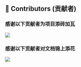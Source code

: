 ﻿---
home: true
heroImage: /icon.png
heroHeight: 800
heroText: WebApiClient
tagline: 集高性能高可扩展性于一体的声明式http客户端库
actions:
  - text: 快速开始 💡
    link: /guide/
    type: primary
  - text: 安装
    link: /reference/nuget
    type: default
  - text: 旧版文档
    link: /old/
    type: default
  - text: 支持我们
    link: /reference/donate
    type: default
features:
  - title: 语义化声明
    details: ⛳ 客户端的开发，只需语义化的声明接口
  - title: 多样序列化
    details: 🛠 支持json、xml、form等序列化和其它自定义序列化方式
  - title: 裁剪与AOT
    details: 🤖 支持.NET8的代码完全裁剪和AOT发布。
  - title: 面向切面
    details: 🎉 支持多种拦截器、过滤器、日志、重试、缓存自定义等功能
  - title: 语法分析
    details: 🤔 提供接口声明的语法分析与提示，帮助开发者声明接口时避免使用不当的语法
  - title: 快速接入
    details: 🔒 支持OAuth2与token管理扩展包，方便实现身份认证和授权
  - title: 自动代码
    details: 💻 支持将本地或远程OpenApi文档解析生成WebApiClientCore接口代码的dotnet tool，简化接口声明的工作量
  - title: 性能强劲
    details: 🚀 在BenchmarkDotNet中，各种请求下性能和分配2.X倍领先于同类产品Refit  
footer: MIT Licensed | Copyright © WebApiClient.
---
## 👯 Contributors (贡献者)

### 感谢以下贡献者为项目添砖加瓦

<a href="https://contributors-img.web.app/image?repo=dotnetcore/WebApiClient">
  <img src="https://contributors-img.web.app/image?repo=dotnetcore/WebApiClient" />
</a>

### 感谢以下贡献者对文档锦上添花

<a href="https://contributors-img.web.app/image?repo=WebApiClient/WebApiClientWiki">
  <img src="https://contributors-img.web.app/image?repo=WebApiClient/WebApiClientWiki" />
</a>
